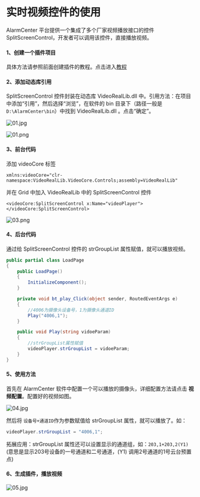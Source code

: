 # 实时视频控件的使用

AlarmCenter 平台提供一个集成了多个厂家视频播放接口的控件 SplitScreenControl，开发者可以调用该控件，直接播放视频。

#### 1、创建一个插件项目

具体方法请参照前面创建插件的教程。点击进入[教程](http://ganweisoft.net:8092/views/client/guide/?uid_118)

#### 2、添加动态库引用

SplitScreenControl 控件封装在动态库 VideoRealLib.dll 中。引用方法：在项目中添加“引用”，然后选择“浏览”，在软件的 bin 目录下（路径一般是`D:\AlarmCenter\bin`）中找到 VideoRealLib.dll 。点击“确定”。

![01.jpg](http://ganweisoft.net/ueditor/php/upload/image/20171221/1513834295668929.jpg)

![01.png](http://ganweisoft.net/ueditor/php/upload/image/20171220/1513776002407381.png)



#### 3、前台代码

添加 videoCore 标签



```
xmlns:videoCore="clr-namespace:VideoRealLib.VideoCore.Controls;assembly=VideoRealLib"
```

并在 Grid 中加入 VideoRealLib 中的 SplitScreenControl 控件

```
<videoCore:SplitScreenControl x:Name="videoPlayer"></videoCore:SplitScreenControl>
```

![03.png](http://ganweisoft.net/ueditor/php/upload/image/20171221/1513834327109197.png)



#### 4、后台代码

通过给 SplitScreenControl 控件的 strGroupList 属性赋值，就可以播放视频。



```c#
public partial class LoadPage
{
    public LoadPage()
    {
        InitializeComponent();
    }

    private void bt_play_Click(object sender, RoutedEventArgs e)
    {
        //4006为摄像头设备号，1为摄像头通道ID
        Play("4006,1");
    }

    public void Play(string vidoeParam)
    {
        //strGroupList属性赋值
        videoPlayer.strGroupList = vidoeParam;
    }
}
```

#### 5、使用方法

首先在 AlarmCenter 软件中配置一个可以播放的摄像头，详细配置方法请点击 **视频配置**。配置好的视频如图。 

![04.jpg](http://ganweisoft.net/ueditor/php/upload/image/20171221/1513834412797249.jpg)

然后将 `设备号+通道ID`作为参数赋值给 strGroupList 属性，就可以播放了。如：

```c#
videoPlayer.strGroupList = "4006,1";
```



拓展应用：strGroupList 属性还可以设置显示的通道组，如：`203,1+203,2(Y1)`(意思是显示203号设备的一号通道和二号通道，(Y1) 调用2号通道的1号云台预置点)

#### 6、生成插件，播放视频

![05.jpg](http://ganweisoft.net/ueditor/php/upload/image/20171221/1513834443118376.jpg)